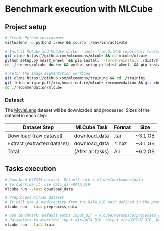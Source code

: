 # Benchmark execution with MLCube

## Project setup

```Bash
# Create Python environment 
virtualenv -p python3 ./env && source ./env/bin/activate

# Install MLCube and MLCube docker runner from GitHub repository (normally, users will just run `pip install mlcube mlcube_docker`)
git clone https://github.com/mlcommons/mlcube && cd mlcube/mlcube
python setup.py bdist_wheel  && pip install --force-reinstall ./dist/mlcube-* && cd ..
cd ./runners/mlcube_docker && python setup.py bdist_wheel  && pip install --force-reinstall --no-deps ./dist/mlcube_docker-* && cd ../../..

# Fetch the image segmentation workload
git clone https://github.com/mlcommons/training && cd ./training
git fetch origin pull/xxx/head:feature/mlcube_recommendation && git checkout feature/mlcube_recommendation
cd ./recommendation/mlcube
```

### Dataset

The [MovieLens](https://grouplens.org/datasets/movielens/) dataset will be downloaded and processed. Sizes of the dataset in each step:

| Dataset Step                   | MLCube Task       | Format      | Size    |
|--------------------------------|-------------------|-------------|---------|
| Download (raw dataset)         | download_data     | .tar        | ~3.1 GB |
| Extract (extracted dataset)    | download_data     | *.npz       | ~3.1 GB  |
| Total                          | (After all tasks) | All         | ~6.2 GB  |

## Tasks execution

```bash
# Download KiTS19 dataset. Default path = mlcube/workspace/data
# To override it, use data_dir=DATA_DIR
mlcube run --task download_data

# Preprocess KiTS19 dataset
# It will use a subdirectory from the DATA_DIR path defined in the previous step
mlcube run --task preprocess_data

# Run benchmark. Default paths input_dir = mlcube/workspace/processed_data
# Parameters to override: input_dir=DATA_DIR, output_dir=OUTPUT_DIR, parameters_file=PATH_TO_TRAINING_PARAMS
mlcube run --task train
```
